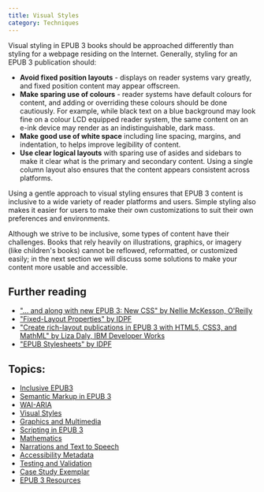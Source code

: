 ```yaml
---
title: Visual Styles
category: Techniques
---
```

Visual styling in EPUB 3 books should be approached differently than styling for a webpage residing on the Internet. Generally, styling for an EPUB 3 publication should:

* **Avoid fixed position layouts** - displays on reader systems vary greatly, and fixed position content may appear offscreen.
* **Make sparing use of colours** - reader systems have default colours for content, and adding or overriding these colours should be done cautiously. For example, while black text on a blue background may look fine on a colour LCD equipped reader system, the same content on an e-ink device may render as an indistinguishable, dark mass.
* **Make good use of white space** including line spacing, margins, and indentation, to helps improve legibility of content.
* **Use clear logical layouts** with sparing use of asides and sidebars to make it clear what is the primary and secondary content. Using a single column layout also ensures that the content appears consistent across platforms.

Using a gentle approach to visual styling ensures that EPUB 3 content is inclusive to a wide variety of reader platforms and users. Simple styling also makes it easier for users to make their own customizations to suit their own preferences and environments.

Although we strive to be inclusive, some types of content have their challenges. Books that rely heavily on illustrations, graphics, or imagery (like children's books) cannot be reflowed, reformatted, or customized easily; in the next section we will discuss some solutions to make your content more usable and accessible.

## Further reading ##

* <a rel="nofollow" class="link-external" href="http://toc.oreilly.com/2013/02/and-along-with-epub-3-new-css.html"> "... and along with new EPUB 3: New CSS" by Nellie McKesson, O'Reilly</a>
* <a rel="nofollow" class="link-external" href="http://www.idpf.org/epub/301/spec/epub-publications.html#sec-package-metadata-fxl"> "Fixed-Layout Properties" by IDPF</a>
* <a rel="nofollow" class="link-external" href="http://www.ibm.com/developerworks/library/x-richlayoutepub/"> "Create rich-layout publications in EPUB 3 with HTML5, CSS3, and MathML" by Liza Daly, IBM Developer Works</a>
* <a rel="nofollow" class="link-external" href="http://www.idpf.org/accessibility/guidelines/content/style/color.php"> "EPUB Stylesheets" by IDPF</a>

## Topics:
* [Inclusive EPUB3](InclusiveEPUB3.html)
* [Semantic Markup in EPUB 3](SemanticMarkupInEPUB3.html)
* [WAI-ARIA](WAI-ARIA.html)
* [Visual Styles](VisualStyles.html)
* [Graphics and Multimedia](GraphicsAndMultimedia.html)
* [Scripting in EPUB 3](ScriptingInEPUB3.html)
* [Mathematics](Mathematics.html)
* [Narrations and Text to Speech](NarrationsAndTextToSpeech.html)
* [Accessibility Metadata](AccessibilityMetadata.html)
* [Testing and Validation](TestingAndValidation.html)
* [Case Study Exemplar](CaseStudyExemplar.html)
* [EPUB 3 Resources](EPUB3Resources.html)
